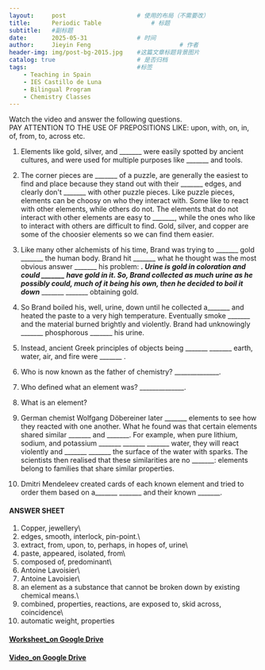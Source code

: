 ```yaml
---
layout:     post   				    # 使用的布局（不需要改）
title:      Periodic Table 				# 标题 
subtitle:   #副标题
date:       2025-05-31 				# 时间
author:     Jieyin Feng 						# 作者
header-img: img/post-bg-2015.jpg 	#这篇文章标题背景图片
catalog: true 						# 是否归档
tags:								#标签
    - Teaching in Spain 
    - IES Castillo de Luna
    - Bilingual Program
    - Chemistry Classes
---
```


Watch the video and answer the following questions.\
PAY ATTENTION TO THE USE OF PREPOSITIONS LIKE: upon, with, on, in, of, from, to, across etc.

1. Elements like gold, silver, and _______ were easily spotted by ancient cultures, and were used for multiple purposes like _______ and tools.

2. The corner pieces are _______ of a puzzle, are generally the easiest to find and place because they stand out with their _______ edges, and clearly don't _______ with other puzzle pieces. Like puzzle pieces, elements can be choosy on who they interact with. Some like to react with other elements, while others do not. The elements that do not interact with other elements are easy to _______, while the ones who like to interact with others are difficult to find. Gold, silver, and copper are some of the choosier elements so we can find them easier.

3. Like many other alchemists of his time, Brand was trying to _______ gold  _______ the human body. Brand hit  _______ what he thought was the most obvious answer  _______ his problem:  _______. Urine is gold in coloration and could  _______  have gold in it. So, Brand collected as much urine as he possibly could, much of it being his own, then he decided to boil it down_______ _______ _______ obtaining gold. 

4. So Brand boiled his, well, urine, down until he collected a_______ and heated the paste to a very high temperature. Eventually smoke _______  and the material burned brightly and violently. Brand had unknowingly _______ phosphorous _______ his urine. 

5. Instead, ancient Greek principles of objects being _______  _______ earth, water, air, and fire were _______ .

6. Who is now known as the father of chemistry? ______________.

7. Who defined what an element was? ______________.

8. What is an element? 


9. German chemist Wolfgang Döbereiner later _______ elements to see how they reacted with one another. What he found was that certain elements shared similar _______ and _______. For example, when pure lithium, sodium, and potassium _______ _______ _______ water, they will react violently and _______ _______ the surface of the water with sparks. The scientists then realised that these similarities are no _______: elements belong to families that share similar properties.

10. Dmitri Mendeleev created cards of each known element and tried to order them based on a_______ _______ and their known _______.

#### ANSWER SHEET
1. Copper, jewellery\
2. edges, smooth, interlock, pin-point.\
3. extract, from, upon, to, perhaps, in hopes of, urine\
4. paste, appeared, isolated, from\
5. composed of, predominant\
6. Antoine Lavoisier\
7. Antoine Lavoisier\
8. an element as a substance that cannot be broken down by existing chemical means.\
9. combined, properties, reactions, are exposed to, skid across, coincidence\
10. automatic weight, properties

#### [Worksheet_on Google Drive](https://docs.google.com/document/d/1TyZFitnluoUG2LjsM5I2g4Robv98aLzn/edit?usp=sharing&ouid=103086183032334531092&rtpof=true&sd=true)
#### [Video_on Google Drive](https://youtu.be/O-48znAg7VE?si=jsy0OBdbggHHUD6G)
